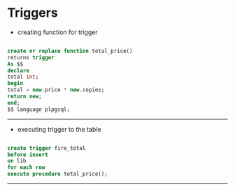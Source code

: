 # Triggers


- creating function for trigger 

``` sql

create or replace function total_price()
returns trigger
As $$
declare 
total int;
begin 
total = new.price * new.copies;
return new;
end;
$$ language plpgsql;

```

---

- executing trigger to the table

``` sql

create trigger fire_total
before insert
on lib
for each row
execute procedure total_price();

```

---
